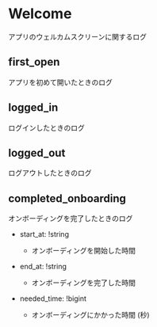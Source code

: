 # Welcome
アプリのウェルカムスクリーンに関するログ

## first_open
アプリを初めて開いたときのログ

## logged_in
ログインしたときのログ

## logged_out
ログアウトしたときのログ

## completed_onboarding
オンボーディングを完了したときのログ

- start_at: !string
  - オンボーディングを開始した時間

- end_at: !string
  - オンボーディングを完了した時間

- needed_time: !bigint
  - オンボーディングにかかった時間 (秒)